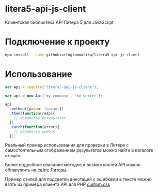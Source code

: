 # litera5-api-js-client
Клиентская библиотека API Литера 5 для JavaScript

# Подключение к проекту
```bash
npm install --save github:orfogrammatika/litera5-api-js-client
```

# Использование
```javascript
var Api = require('litera5-api-js-client');

var api = new Api('my-company', 'my-secret');

api
  .method({param: 'param'})
  .then(function(resp){
    // обработка результатов 
  })
  .catch(function(error){
    // обработка ошибок  
  });
```

Реальный пример использования для проверки в Литере с самостоятельным отображением результатов можно найти в каталоге `example`.

Более подробное описание методов и возможностей API можно обнаружить на [сайте Литеры](https://litera5.ru/library/OGL/litera5.api.v1.html).

Пример стилей для подсветки аннотаций с ошибками в тексте можно взять из примера клиента API для PHP [custom.css](https://github.com/orfogrammatika/litera5-api-php-client/blob/master/examples/custom.css)